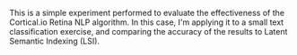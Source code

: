 This is a simple experiment performed to evaluate the effectiveness of the
Cortical.io Retina NLP algorithm. In this case, I'm applying it to a small
text classification exercise, and comparing the accuracy of the results to
Latent Semantic Indexing (LSI).

